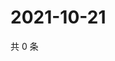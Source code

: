 # 2021-10-21

共 0 条

<!-- BEGIN WEIBO -->
<!-- 最后更新时间 Thu Oct 21 2021 17:13:39 GMT+0800 (China Standard Time) -->

<!-- END WEIBO -->
